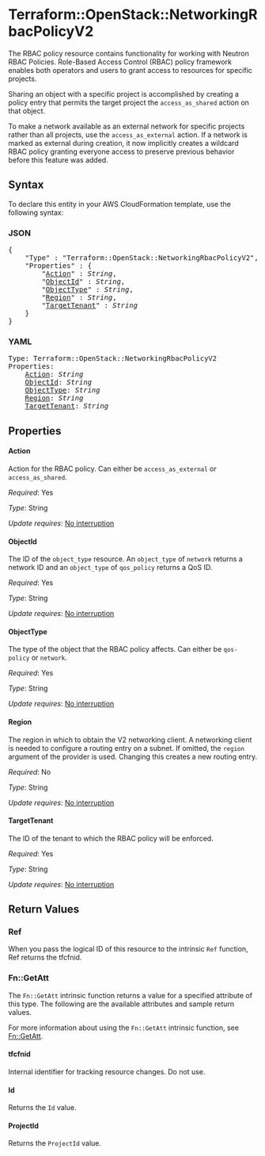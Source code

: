 # Terraform::OpenStack::NetworkingRbacPolicyV2

The RBAC policy resource contains functionality for working with Neutron RBAC
Policies. Role-Based Access Control (RBAC) policy framework enables both
operators and users to grant access to resources for specific projects.

Sharing an object with a specific project is accomplished by creating a
policy entry that permits the target project the `access_as_shared` action
on that object.

To make a network available as an external network for specific projects
rather than all projects, use the `access_as_external` action.
If a network is marked as external during creation, it now implicitly creates
a wildcard RBAC policy granting everyone access to preserve previous behavior
before this feature was added.

## Syntax

To declare this entity in your AWS CloudFormation template, use the following syntax:

### JSON

<pre>
{
    "Type" : "Terraform::OpenStack::NetworkingRbacPolicyV2",
    "Properties" : {
        "<a href="#action" title="Action">Action</a>" : <i>String</i>,
        "<a href="#objectid" title="ObjectId">ObjectId</a>" : <i>String</i>,
        "<a href="#objecttype" title="ObjectType">ObjectType</a>" : <i>String</i>,
        "<a href="#region" title="Region">Region</a>" : <i>String</i>,
        "<a href="#targettenant" title="TargetTenant">TargetTenant</a>" : <i>String</i>
    }
}
</pre>

### YAML

<pre>
Type: Terraform::OpenStack::NetworkingRbacPolicyV2
Properties:
    <a href="#action" title="Action">Action</a>: <i>String</i>
    <a href="#objectid" title="ObjectId">ObjectId</a>: <i>String</i>
    <a href="#objecttype" title="ObjectType">ObjectType</a>: <i>String</i>
    <a href="#region" title="Region">Region</a>: <i>String</i>
    <a href="#targettenant" title="TargetTenant">TargetTenant</a>: <i>String</i>
</pre>

## Properties

#### Action

Action for the RBAC policy. Can either be
`access_as_external` or `access_as_shared`.

_Required_: Yes

_Type_: String

_Update requires_: [No interruption](https://docs.aws.amazon.com/AWSCloudFormation/latest/UserGuide/using-cfn-updating-stacks-update-behaviors.html#update-no-interrupt)

#### ObjectId

The ID of the `object_type` resource. An
`object_type` of `network` returns a network ID and an `object_type` of
`qos_policy` returns a QoS ID.

_Required_: Yes

_Type_: String

_Update requires_: [No interruption](https://docs.aws.amazon.com/AWSCloudFormation/latest/UserGuide/using-cfn-updating-stacks-update-behaviors.html#update-no-interrupt)

#### ObjectType

The type of the object that the RBAC policy
affects. Can either be `qos-policy` or `network`.

_Required_: Yes

_Type_: String

_Update requires_: [No interruption](https://docs.aws.amazon.com/AWSCloudFormation/latest/UserGuide/using-cfn-updating-stacks-update-behaviors.html#update-no-interrupt)

#### Region

The region in which to obtain the V2 networking client.
A networking client is needed to configure a routing entry on a subnet. If omitted, the
`region` argument of the provider is used. Changing this creates a new
routing entry.

_Required_: No

_Type_: String

_Update requires_: [No interruption](https://docs.aws.amazon.com/AWSCloudFormation/latest/UserGuide/using-cfn-updating-stacks-update-behaviors.html#update-no-interrupt)

#### TargetTenant

The ID of the tenant to which the RBAC policy
will be enforced.

_Required_: Yes

_Type_: String

_Update requires_: [No interruption](https://docs.aws.amazon.com/AWSCloudFormation/latest/UserGuide/using-cfn-updating-stacks-update-behaviors.html#update-no-interrupt)

## Return Values

### Ref

When you pass the logical ID of this resource to the intrinsic `Ref` function, Ref returns the tfcfnid.

### Fn::GetAtt

The `Fn::GetAtt` intrinsic function returns a value for a specified attribute of this type. The following are the available attributes and sample return values.

For more information about using the `Fn::GetAtt` intrinsic function, see [Fn::GetAtt](https://docs.aws.amazon.com/AWSCloudFormation/latest/UserGuide/intrinsic-function-reference-getatt.html).

#### tfcfnid

Internal identifier for tracking resource changes. Do not use.

#### Id

Returns the <code>Id</code> value.

#### ProjectId

Returns the <code>ProjectId</code> value.

